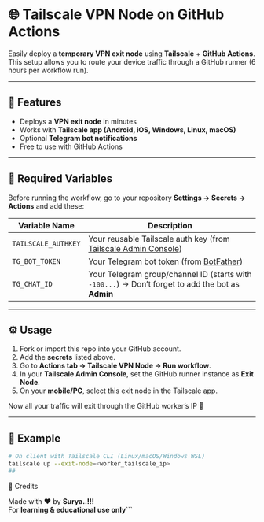 # 🌐 Tailscale VPN Node on GitHub Actions

Easily deploy a **temporary VPN exit node** using **Tailscale** + **GitHub Actions**.  
This setup allows you to route your device traffic through a GitHub runner (6 hours per workflow run).  

---

## 🚀 Features
- Deploys a **VPN exit node** in minutes  
- Works with **Tailscale app (Android, iOS, Windows, Linux, macOS)**  
- Optional **Telegram bot notifications**  
- Free to use with GitHub Actions  

---

## 🔑 Required Variables
Before running the workflow, go to your repository **Settings → Secrets → Actions** and add these:

| Variable Name       | Description |
|---------------------|-------------|
| `TAILSCALE_AUTHKEY` | Your reusable Tailscale auth key (from [Tailscale Admin Console](https://login.tailscale.com/admin/settings/keys)) |
| `TG_BOT_TOKEN`      | Your Telegram bot token (from [BotFather](https://t.me/BotFather)) |
| `TG_CHAT_ID`        | Your Telegram group/channel ID (starts with `-100...`) → Don’t forget to add the bot as **Admin** |

---

## ⚙️ Usage
1. Fork or import this repo into your GitHub account.  
2. Add the **secrets** listed above.  
3. Go to **Actions tab → Tailscale VPN Node → Run workflow**.  
4. In your **Tailscale Admin Console**, set the GitHub runner instance as **Exit Node**.  
5. On your **mobile/PC**, select this exit node in the Tailscale app.  

Now all your traffic will exit through the GitHub worker’s IP 🎉  

---

## 📡 Example
```bash
# On client with Tailscale CLI (Linux/macOS/Windows WSL)
tailscale up --exit-node=<worker_tailscale_ip>
##
```
🙏 Credits

Made with ❤️ by **Surya..!!!**  
For **learning & educational use only**```

